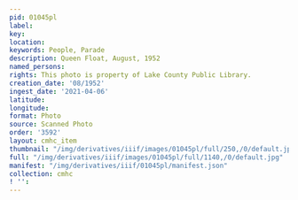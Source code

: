 ```yaml
---
pid: 01045pl
label: 
key: 
location: 
keywords: People, Parade
description: Queen Float, August, 1952
named_persons: 
rights: This photo is property of Lake County Public Library.
creation_date: '08/1952'
ingest_date: '2021-04-06'
latitude: 
longitude: 
format: Photo
source: Scanned Photo
order: '3592'
layout: cmhc_item
thumbnail: "/img/derivatives/iiif/images/01045pl/full/250,/0/default.jpg"
full: "/img/derivatives/iiif/images/01045pl/full/1140,/0/default.jpg"
manifest: "/img/derivatives/iiif/01045pl/manifest.json"
collection: cmhc
! '': 
---
```

